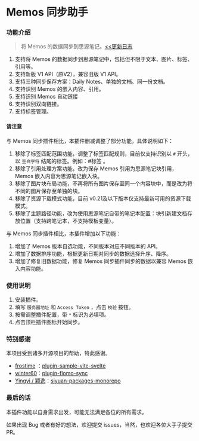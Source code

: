 
# Memos 同步助手

### 功能介绍

> 将 Memos 的数据同步到思源笔记。[<<更新日志](https://github.com/Yimien/plugin-memos-sync-helper/blob/main/CHANGELOG.md)

1. 支持将 Memos 的数据同步到思源笔记中，包括但不限于文本、图片、标签、引用等。
2. 支持新版 V1 API（原V2），兼容旧版 V1 API。
3. 支持三种同步保存方案：Daily Notes、单独的文档、同一份文档。
4. 支持识别 Memos 的嵌入内容、引用。
5. 支持识别 Memos 自动链接
6. 支持识别双向链接。
7. 支持标签管理。

#### 请注意

与 Memos 同步插件相比，本插件删减调整了部分功能，具体说明如下：

1. 移除了标签匹配范围功能，调整了标签匹配规则，目前仅支持识别以 `#` 开头，以 `空白字符` 结尾的标签。例如：#标签 。
2. 移除了引用处理方案功能，改为保存 Memos 引用为思源笔记块引用，Memos 嵌入内容为思源笔记嵌入块。
3. 移除了图片块布局功能，不再将所有图片保存至同一个内容块中，而是改为将不同的图片保存至单独的块。
4. 移除了资源下载模式功能，目前 v0.21及以下版本仅支持最新可用的资源下载模式。 
5. 移除了主题路径功能，改为使用思源笔记自带的笔记本配置：块引新建文档存放位置（支持跨笔记本，不支持模板变量）。

与 Memos 同步插件相比，本插件增加以下功能：

1. 增加了 Memos 版本自选功能，不同版本对应不同版本的 API。
2. 增加了数据排序功能，根据更新日期对同步的数据选择升序、降序。
3. 增加了修复旧数据功能，修复 Memos 同步插件同步的数据以兼容 Memos 嵌入内容功能。

### 使用说明

1. 安装插件。
2. 填写 `服务器地址` 和 `Access Token` ，点击 `校验` 按钮。
3. 按需调整插件配置，带 `*` 标识为必填项。
4. 点击顶栏插件图标开始同步。

### 特别感谢

本项目受到诸多开源项目的帮助，特此感谢。

- [frostime](https://github.com/frostime) ：[plugin-sample-vite-svelte](https://github.com/siyuan-note/plugin-sample-vite-svelte)
- [winter60](https://github.com/winter60)：[plugin-flomo-sync](https://github.com/winter60/plugin-flomo-sync)
- [Yingyi / 颖逸](https://github.com/Zuoqiu-Yingyi)：[siyuan-packages-monorepo](https://github.com/Zuoqiu-Yingyi/siyuan-packages-monorepo)

### 最后的话

本插件功能以自身需求出发，可能无法满足各位的所有需求。

如果出现 Bug 或者有好的想法，欢迎提交 issues，当然，也欢迎各位大手子提交 PR。
